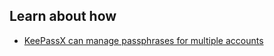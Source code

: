 ## Learn about how

 - [KeePassX can manage passphrases for multiple accounts](en/topics/tool-4-keepassx/0-getting-started/3-learn.md)

